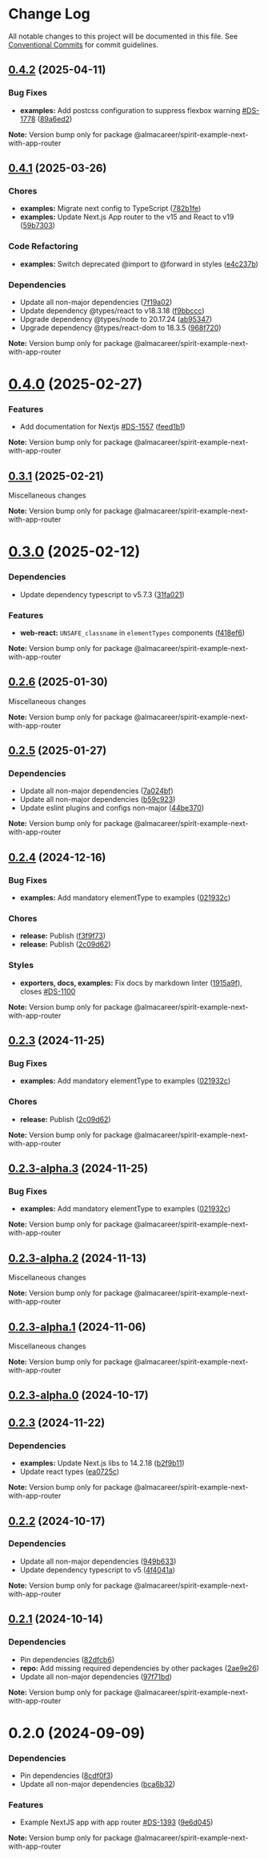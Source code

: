# Change Log

All notable changes to this project will be documented in this file.
See [Conventional Commits](https://conventionalcommits.org) for commit guidelines.

<a name="0.4.2"></a>

## [0.4.2](https://github.com/lmc-eu/spirit-design-system/compare/@almacareer/spirit-example-next-with-app-router@0.4.1...@almacareer/spirit-example-next-with-app-router@0.4.2) (2025-04-11)

### Bug Fixes

- **examples:** Add postcss configuration to suppress flexbox warning [#DS-1778](https://github.com/lmc-eu/spirit-design-system/issues/DS-1778) ([89a6ed2](https://github.com/lmc-eu/spirit-design-system/commit/89a6ed2))

**Note:** Version bump only for package @almacareer/spirit-example-next-with-app-router

<a name="0.4.1"></a>

## [0.4.1](https://github.com/lmc-eu/spirit-design-system/compare/@almacareer/spirit-example-next-with-app-router@0.4.0...@almacareer/spirit-example-next-with-app-router@0.4.1) (2025-03-26)

### Chores

- **examples:** Migrate next config to TypeScript ([782b1fe](https://github.com/lmc-eu/spirit-design-system/commit/782b1fe))
- **examples:** Update Next.js App router to the v15 and React to v19 ([59b7303](https://github.com/lmc-eu/spirit-design-system/commit/59b7303))

### Code Refactoring

- **examples:** Switch deprecated @import to @forward in styles ([e4c237b](https://github.com/lmc-eu/spirit-design-system/commit/e4c237b))

### Dependencies

- Update all non-major dependencies ([7f19a02](https://github.com/lmc-eu/spirit-design-system/commit/7f19a02))
- Update dependency @types/react to v18.3.18 ([f9bbccc](https://github.com/lmc-eu/spirit-design-system/commit/f9bbccc))
- Upgrade dependency @types/node to 20.17.24 ([ab95347](https://github.com/lmc-eu/spirit-design-system/commit/ab95347))
- Upgrade dependency @types/react-dom to 18.3.5 ([968f720](https://github.com/lmc-eu/spirit-design-system/commit/968f720))

**Note:** Version bump only for package @almacareer/spirit-example-next-with-app-router

<a name="0.4.0"></a>

# [0.4.0](https://github.com/lmc-eu/spirit-design-system/compare/@almacareer/spirit-example-next-with-app-router@0.3.1...@almacareer/spirit-example-next-with-app-router@0.4.0) (2025-02-27)

### Features

- Add documentation for Nextjs [#DS-1557](https://github.com/lmc-eu/spirit-design-system/issues/DS-1557) ([feed1b1](https://github.com/lmc-eu/spirit-design-system/commit/feed1b1))

**Note:** Version bump only for package @almacareer/spirit-example-next-with-app-router

<a name="0.3.1"></a>

## [0.3.1](https://github.com/lmc-eu/spirit-design-system/compare/@almacareer/spirit-example-next-with-app-router@0.3.0...@almacareer/spirit-example-next-with-app-router@0.3.1) (2025-02-21)

Miscellaneous changes

**Note:** Version bump only for package @almacareer/spirit-example-next-with-app-router

<a name="0.3.0"></a>

# [0.3.0](https://github.com/lmc-eu/spirit-design-system/compare/@almacareer/spirit-example-next-with-app-router@0.2.6...@almacareer/spirit-example-next-with-app-router@0.3.0) (2025-02-12)

### Dependencies

- Update dependency typescript to v5.7.3 ([31fa021](https://github.com/lmc-eu/spirit-design-system/commit/31fa021))

### Features

- **web-react:** `UNSAFE_classname` in `elementTypes` components ([f418ef6](https://github.com/lmc-eu/spirit-design-system/commit/f418ef6))

**Note:** Version bump only for package @almacareer/spirit-example-next-with-app-router

<a name="0.2.6"></a>

## [0.2.6](https://github.com/lmc-eu/spirit-design-system/compare/@almacareer/spirit-example-next-with-app-router@0.2.5...@almacareer/spirit-example-next-with-app-router@0.2.6) (2025-01-30)

Miscellaneous changes

**Note:** Version bump only for package @almacareer/spirit-example-next-with-app-router

<a name="0.2.5"></a>

## [0.2.5](https://github.com/lmc-eu/spirit-design-system/compare/@almacareer/spirit-example-next-with-app-router@0.2.4...@almacareer/spirit-example-next-with-app-router@0.2.5) (2025-01-27)

### Dependencies

- Update all non-major dependencies ([7a024bf](https://github.com/lmc-eu/spirit-design-system/commit/7a024bf))
- Update all non-major dependencies ([b59c923](https://github.com/lmc-eu/spirit-design-system/commit/b59c923))
- Update eslint plugins and configs non-major ([44be370](https://github.com/lmc-eu/spirit-design-system/commit/44be370))

**Note:** Version bump only for package @almacareer/spirit-example-next-with-app-router

<a name="0.2.4"></a>

## [0.2.4](https://github.com/lmc-eu/spirit-design-system/compare/@almacareer/spirit-example-next-with-app-router@0.2.3-alpha.2...@almacareer/spirit-example-next-with-app-router@0.2.4) (2024-12-16)

### Bug Fixes

- **examples:** Add mandatory elementType to examples ([021932c](https://github.com/lmc-eu/spirit-design-system/commit/021932c))

### Chores

- **release:** Publish ([f3f9f73](https://github.com/lmc-eu/spirit-design-system/commit/f3f9f73))
- **release:** Publish ([2c09d62](https://github.com/lmc-eu/spirit-design-system/commit/2c09d62))

### Styles

- **exporters, docs, examples:** Fix docs by markdown linter ([1915a9f](https://github.com/lmc-eu/spirit-design-system/commit/1915a9f)), closes [#DS-1100](https://github.com/lmc-eu/spirit-design-system/issues/DS-1100)

**Note:** Version bump only for package @almacareer/spirit-example-next-with-app-router

<a name="0.2.3"></a>

## [0.2.3](https://github.com/lmc-eu/spirit-design-system/compare/@almacareer/spirit-example-next-with-app-router@0.2.3-alpha.2...@almacareer/spirit-example-next-with-app-router@0.2.3) (2024-11-25)

### Bug Fixes

- **examples:** Add mandatory elementType to examples ([021932c](https://github.com/lmc-eu/spirit-design-system/commit/021932c))

### Chores

- **release:** Publish ([2c09d62](https://github.com/lmc-eu/spirit-design-system/commit/2c09d62))

**Note:** Version bump only for package @almacareer/spirit-example-next-with-app-router

<a name="0.2.3-alpha.3"></a>

## [0.2.3-alpha.3](https://github.com/lmc-eu/spirit-design-system/compare/@almacareer/spirit-example-next-with-app-router@0.2.3-alpha.2...@almacareer/spirit-example-next-with-app-router@0.2.3-alpha.3) (2024-11-25)

### Bug Fixes

- **examples:** Add mandatory elementType to examples ([021932c](https://github.com/lmc-eu/spirit-design-system/commit/021932c))

**Note:** Version bump only for package @almacareer/spirit-example-next-with-app-router

<a name="0.2.3-alpha.2"></a>

## [0.2.3-alpha.2](https://github.com/lmc-eu/spirit-design-system/compare/@almacareer/spirit-example-next-with-app-router@0.2.3-alpha.1...@almacareer/spirit-example-next-with-app-router@0.2.3-alpha.2) (2024-11-13)

Miscellaneous changes

**Note:** Version bump only for package @almacareer/spirit-example-next-with-app-router

<a name="0.2.3-alpha.1"></a>

## [0.2.3-alpha.1](https://github.com/lmc-eu/spirit-design-system/compare/@almacareer/spirit-example-next-with-app-router@0.2.3-alpha.0...@almacareer/spirit-example-next-with-app-router@0.2.3-alpha.1) (2024-11-06)

Miscellaneous changes

**Note:** Version bump only for package @almacareer/spirit-example-next-with-app-router

<a name="0.2.3-alpha.0"></a>

## [0.2.3-alpha.0](https://github.com/lmc-eu/spirit-design-system/compare/@almacareer/spirit-example-next-with-app-router@0.2.2...@almacareer/spirit-example-next-with-app-router@0.2.3-alpha.0) (2024-10-17)

<a name="0.2.3"></a>

## [0.2.3](https://github.com/lmc-eu/spirit-design-system/compare/@almacareer/spirit-example-next-with-app-router@0.2.2...@almacareer/spirit-example-next-with-app-router@0.2.3) (2024-11-22)

### Dependencies

- **examples:** Update Next.js libs to 14.2.18 ([b2f9b11](https://github.com/lmc-eu/spirit-design-system/commit/b2f9b11))
- Update react types ([ea0725c](https://github.com/lmc-eu/spirit-design-system/commit/ea0725c))

**Note:** Version bump only for package @almacareer/spirit-example-next-with-app-router

<a name="0.2.2"></a>

## [0.2.2](https://github.com/lmc-eu/spirit-design-system/compare/@almacareer/spirit-example-next-with-app-router@0.2.1...@almacareer/spirit-example-next-with-app-router@0.2.2) (2024-10-17)

### Dependencies

- Update all non-major dependencies ([949b633](https://github.com/lmc-eu/spirit-design-system/commit/949b633))
- Update dependency typescript to v5 ([4f4041a](https://github.com/lmc-eu/spirit-design-system/commit/4f4041a))

**Note:** Version bump only for package @almacareer/spirit-example-next-with-app-router

<a name="0.2.1"></a>

## [0.2.1](https://github.com/lmc-eu/spirit-design-system/compare/@almacareer/spirit-example-next-with-app-router@0.2.0...@almacareer/spirit-example-next-with-app-router@0.2.1) (2024-10-14)

### Dependencies

- Pin dependencies ([82dfcb6](https://github.com/lmc-eu/spirit-design-system/commit/82dfcb6))
- **repo:** Add missing required dependencies by other packages ([2ae9e26](https://github.com/lmc-eu/spirit-design-system/commit/2ae9e26))
- Update all non-major dependencies ([97f71bd](https://github.com/lmc-eu/spirit-design-system/commit/97f71bd))

**Note:** Version bump only for package @almacareer/spirit-example-next-with-app-router

<a name="0.2.0"></a>

# 0.2.0 (2024-09-09)

### Dependencies

- Pin dependencies ([8cdf0f3](https://github.com/lmc-eu/spirit-design-system/commit/8cdf0f3))
- Update all non-major dependencies ([bca6b32](https://github.com/lmc-eu/spirit-design-system/commit/bca6b32))

### Features

- Example NextJS app with app router [#DS-1393](https://github.com/lmc-eu/spirit-design-system/issues/DS-1393) ([9e6d045](https://github.com/lmc-eu/spirit-design-system/commit/9e6d045))

**Note:** Version bump only for package @almacareer/spirit-example-next-with-app-router
